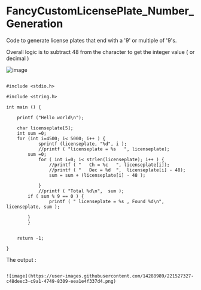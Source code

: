 # FancyCustomLicensePlate_Number_Generation

Code to generate license plates that end with a '9' or multiple of '9's.


Overall logic is to subtract 48 from the character to get the integer value ( or decimal )

![image](https://user-images.githubusercontent.com/14288989/221527765-1b4f04d0-b7e6-4bba-ab04-6237932ae38c.png)


```

#include <stdio.h>

#include <string.h>

int main () {

	printf ("Hello world\n");

	char licenseplate[5];
	int sum =0;
	for (int i=4500; i< 5000; i++ ) {
	    	sprintf (licenseplate, "%d", i );
	    	//printf ( "licenseplate = %s   ", licenseplate);
		sum =0;
	    	for ( int i=0; i< strlen(licenseplate); i++ ) {
	    	    //printf ( "   Ch = %c   ", licenseplate[i]);
	    	    //printf ( "   Dec = %d  ",  licenseplate[i] - 48);
	    	    sum = sum + (licenseplate[i] - 48 );
	    	
	    	}
	        //printf ( "Total %d\n",  sum );
		if ( sum % 9 == 0 ) {
	        	printf ( " licenseplate = %s , Found %d\n",  licenseplate, sum );

		}
        }
	    

	return -1;

}
```


The output :

```

![image](https://user-images.githubusercontent.com/14288989/221527327-c48deec3-c9a1-4749-8309-eea1e4f337d4.png)
